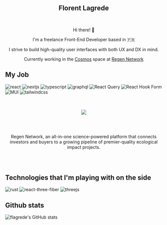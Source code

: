 <h2 align="center">Florent Lagrede</h2>

<br />

<div align="center">
  
  <p>Hi there! 👋</p>
  
  <p>I'm a freelance Front-End Developer based in 🇫🇷</p>
  <p>I strive to build high-quality user interfaces with both UX and DX in mind.</p>
  <p>Currently working in the <a href="https://cosmos.network">Cosmos</a> space at <a href="https://www.regen.network">Regen Network</a></p>
</div>

## My Job

![react](https://img.shields.io/badge/React-black?style=for-the-badge&logo=react)
![nextjs](https://img.shields.io/badge/Nextjs-black?style=for-the-badge&logo=next.js)
![typescript](https://img.shields.io/badge/TypeScript-black?style=for-the-badge&logo=typescript)
![graphql](https://img.shields.io/badge/Graphql-black?style=for-the-badge&logo=graphql&logoColor=FF4154)
![React Query](https://img.shields.io/badge/-React%20Query-black?style=for-the-badge&logo=react%20query&logoColor=FF4154)
![React Hook Form](https://img.shields.io/badge/React%20Hook%20Form-black.svg?style=for-the-badge&logo=reacthookform&logoColor=23EC5990)
![MUI](https://img.shields.io/badge/MUI-black.svg?style=for-the-badge&logo=mui)
![tailwindcss](https://img.shields.io/badge/TailwindCSS-black?style=for-the-badge&logo=tailwindcss)

<div align="center">
  <br /><br />
  <a href="https://www.regen.network/">
    <img algin="center" src="https://user-images.githubusercontent.com/530644/216629986-86e375a1-1cd9-402b-99ce-5b4458db4f71.jpg" />
  </a>

  <br /><br />

  <p>Regen Network, an all-in-one science-powered platform that connects investors and buyers to a growing pipeline of premier-quality ecological impact projects.</p>

  <br /><br />
</div>

## Technologies that I'm playing with on the side
![rust](https://img.shields.io/badge/Rust-black?style=for-the-badge&logo=rust)
![react-three-fiber](https://img.shields.io/badge/React%20Three%20Fiber-black?style=for-the-badge&logo=react)
![threejs](https://img.shields.io/badge/Threejs-black?style=for-the-badge&logo=three.js)


## Github stats
![flagrede's GitHub stats](https://github-readme-stats.vercel.app/api?username=flagrede&show_icons=true&theme=tokyonight)
